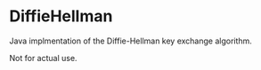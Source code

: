# DiffieHellman

Java implmentation of the Diffie-Hellman key exchange algorithm.

Not for actual use.

